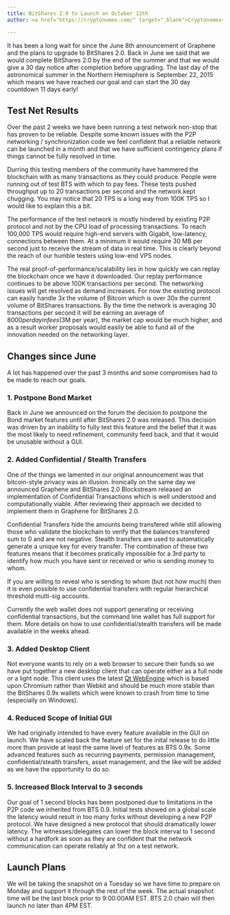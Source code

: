 ```yaml
---
title: BitShares 2.0 to Launch on October 13th
author: <a href="https://cryptonomex.com/" target="_blank">Cryptonomex</a>

---
```



It has been a long wait for since the June 8th announcement of Graphene and the plans to upgrade to BitShares 2.0.
Back in June we said that we would complete BitShares 2.0 by the end of the summer and that we would give a 30
day notice after completion before upgrading.   The last day of the astronomical summer in the Northern Hemisphere
is September 22, 2015 which means we have reached our goal and can start the 30 day countdown 11 days early!

<!--more-->

## Test Net Results 

Over the past 2 weeks we have been running a test network non-stop that has proven to be reliable.  Despite some
known issues with the P2P networking / synchronization code we feel confident that a reliable network can be
launched in a month and that we have sufficient contingency plans if things cannot be fully resolved in time.

Durring this testing members of the community have hammered the blockchain with as many transactions as they could
produce.  People were running out of test BTS with which to pay fees.   These tests pushed throughput up to 20 
transactions per second and the network kept chugging.   You may notice that 20 TPS is a long way from 100K TPS so 
I would like to explain this a bit.   

The performance of the test network is mostly hindered by existing P2P protocol and not by the CPU load of
processing transactions.  To reach 100,000 TPS would require high-end servers with Gigabit, low-latency, connections
between them.   At a minimum it would require 30 MB per second just to receive the stream of data in real time.
This is clearly beyond the reach of our humble testers using low-end VPS nodes.    

The real proof-of-performance/scalability lies in how quickly we can replay the blockchain once we have it 
downloaded.   Our replay performance continues to be above 100K transactions per second.  The networking issues
will get resolved as demand increases.  For now the existing protocol can easily handle 3x the volume of Bitcoin
which is over 30x the current volume of BitShares transactions.   By the time the network is averaging 30
transactions per second it will be earning an average of $8000 per day in fees ($3M per year), the market cap
would be much higher, and as a result worker proposals would easily be able to fund all of the innovation needed
on the networking layer.


## Changes since June

A lot has happened over the past 3 months and some compromises had to be made to reach our goals.

### 1.  Postpone Bond Market 

Back in June we announced on the forum the decision to postpone the Bond market features until after BitShares 2.0 was released.  This
decision was driven by an inability to fully test this feature and the belief that it was the most likely to need
refinement, community feed back, and that it would be unusable without a GUI.

### 2. Added Confidential / Stealth Transfers 

One of the things we lamented in our original announcement was that bitcoin-style privacy was an illusion.  Ironically on the
same day we announced Graphene and BitShares 2.0 Blockstream released an implementation of Confidential Transactions
which is well understood and computationally viable.   After reviewing their approach we decided to implement them 
in Graphene for BitShares 2.0.    

Confidential Transfers hide the amounts being transfered while still allowing those who validate the blockchain
to verify that the balances transfered sum to 0 and are not negative.  Stealth transfers are used to automatically
generate a unique key for every transfer.  The combination of these two features means that it becomes pratically
impossible for a 3rd party to identify how much you have sent or received or who is sending money to whom.  

If you are willing to reveal who is sending to whom (but not how much) then it is even possible to use confidential
transfers with regular hierarchical threshold multi-sig accounts.  

Currently the web wallet does not support generating or receiving confidential transactions, but the command line wallet
has full support for them.   More details on how to use confidential/stealth transfers will be made available in the
weeks ahead.  

### 3. Added Desktop Client

Not everyone wants to rely on a web browser to secure their funds so we have put together a new desktop client that
can operate either as a full node or a light node.   This client uses the latest [Qt WebEngine](https://wiki.qt.io/QtWebEngine) 
which is based upon Chromium rather than Webkit and should be much more stable than the BitShares 0.9x wallets which
were known to crash from time to time (especially on Windows).  

### 4.  Reduced Scope of Initial GUI

We had originally intended to have every feature available in the GUI on launch.  We have scaled back the feature
set for the inital release to do little more than provide at least the same level of features as BTS 0.9x.  Some
advanced features such as recurring payments, permission management, confidential/stealth transfers, asset management,
and the like will be added as we have the opportunity to do so.

### 5.  Increased Block Interval to 3 seconds

Our goal of 1 second blocks has been postponed due to limitations in the P2P code we inherited from BTS 0.9. 
Initial tests showed on a global scale the latency would result in too many forks without developing a new P2P
protocol.   We have designed a new protocol that should dramatically lower latency.  The witnesses/delegates
can lower the block interval to 1 second without a hardfork as soon as they are confident that the network communication
can operate reliably at 1hz on a test network.

## Launch Plans

We will be taking the snapshot on a Tuesday so we have time to prepare on Monday and support 
it through the rest of the week.   The actual snapshot time will be the last block prior to 9:00:00AM EST. BTS 2.0
chain will then launch no later than 4PM EST.  




